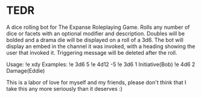 # TEDR
A dice rolling bot for The Expanse Roleplaying Game. Rolls any number of dice or facets with an optional modifier and description. Doubles will be bolded and a drama die will be displayed on a roll of a 3d6. The bot will display an embed in the channel it was invoked, with a heading showing the user that invoked it. Triggering message will be deleted after the roll.

Usage: !e xdy <mod> <description>
Examples:
!e 3d6 5
!e 4d12 -5
!e 3d6 1 Initiative(Bob)
!e 4d6 2 Damage(Eddie)

  This is a labor of love for myself and my friends, please don't think that I take this any more seriously than it deserves :)
